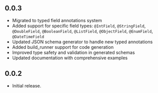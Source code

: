 
## 0.0.3

- Migrated to typed field annotations system
- Added support for specific field types: `@IntField`, `@StringField`, `@DoubleField`, `@BooleanField`, `@ListField`, `@ObjectField`, `@EnumField`, `@DateTimeField`
- Updated JSON schema generator to handle new typed annotations
- Added build_runner support for code generation
- Improved type safety and validation in generated schemas
- Updated documentation with comprehensive examples

## 0.0.2

- Initial release.
